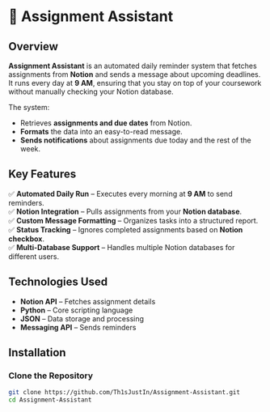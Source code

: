 # 📅 Assignment Assistant  

## Overview  

**Assignment Assistant** is an automated daily reminder system that fetches assignments from **Notion** and sends a message about upcoming deadlines. It runs every day at **9 AM**, ensuring that you stay on top of your coursework without manually checking your Notion database.  

The system:  
- Retrieves **assignments and due dates** from Notion.  
- **Formats** the data into an easy-to-read message.  
- **Sends notifications** about assignments due today and the rest of the week.  

## Key Features  

✅ **Automated Daily Run** – Executes every morning at **9 AM** to send reminders.  
✅ **Notion Integration** – Pulls assignments from your **Notion database**.  
✅ **Custom Message Formatting** – Organizes tasks into a structured report.  
✅ **Status Tracking** – Ignores completed assignments based on **Notion checkbox**.  
✅ **Multi-Database Support** – Handles multiple Notion databases for different users.  

## Technologies Used  

- **Notion API** – Fetches assignment details  
- **Python** – Core scripting language  
- **JSON** – Data storage and processing  
- **Messaging API** – Sends reminders  

## Installation  

### Clone the Repository  

```bash
git clone https://github.com/Th1sJustIn/Assignment-Assistant.git
cd Assignment-Assistant
